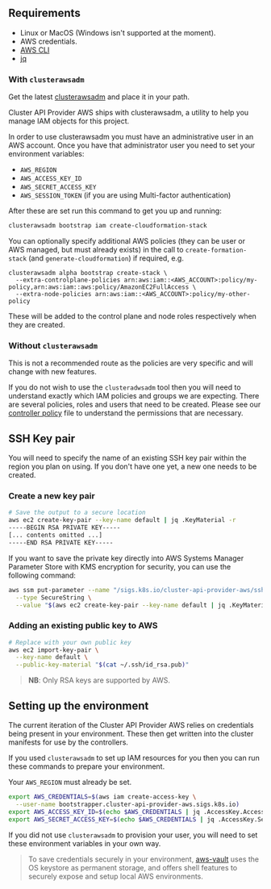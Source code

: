 <!-- NB: This page is meant to be embedded in Cluster API book -->

## Requirements

- Linux or MacOS (Windows isn't supported at the moment).
- AWS credentials.
- [AWS CLI](https://docs.aws.amazon.com/cli/latest/userguide/installing.html)
- [jq](https://stedolan.github.io/jq/download/)

### With `clusterawsadm`

Get the latest [clusterawsadm](https://github.com/kubernetes-sigs/cluster-api-provider-aws/releases)
and place it in your path.

Cluster API Provider AWS ships with clusterawsadm, a utility to help you manage
IAM objects for this project.

In order to use clusterawsadm you must have an administrative user in an AWS account.
Once you have that administrator user you need to set your environment variables:

* `AWS_REGION`
* `AWS_ACCESS_KEY_ID`
* `AWS_SECRET_ACCESS_KEY`
* `AWS_SESSION_TOKEN` (if you are using Multi-factor authentication)

After these are set run this command to get you up and running:

```bash
clusterawsadm bootstrap iam create-cloudformation-stack
```

You can optionally specify additional AWS policies (they can be user or AWS managed, but must already exists) in the call to `create-formation-stack` (and `generate-cloudformation`) if required, e.g.

```
clusterawsadm alpha bootstrap create-stack \
  --extra-controlplane-policies arn:aws:iam::<AWS_ACCOUNT>:policy/my-policy,arn:aws:iam::aws:policy/AmazonEC2FullAccess \
  --extra-node-policies arn:aws:iam::<AWS_ACCOUNT>:policy/my-other-policy
```

These will be added to the control plane and node roles respectively when they are created.

### Without `clusterawsadm`

This is not a recommended route as the policies are very specific and will
change with new features.

If you do not wish to use the `clusteradwsadm` tool then you will need to
understand exactly which IAM policies and groups we are expecting. There are
several policies, roles and users that need to be created. Please see our
[controller policy][controllerpolicy] file to understand the permissions that are necessary.

[controllerpolicy]: https://github.com/kubernetes-sigs/cluster-api-provider-aws/blob/0e543e0eb30a7065c967f5df8d6abd872aa4ff0c/pkg/cloud/aws/services/cloudformation/bootstrap.go#L149-L188

## SSH Key pair

You will need to specify the name of an existing SSH key pair within the region
you plan on using. If you don't have one yet, a new one needs to be created.

### Create a new key pair

```bash
# Save the output to a secure location
aws ec2 create-key-pair --key-name default | jq .KeyMaterial -r
-----BEGIN RSA PRIVATE KEY-----
[... contents omitted ...]
-----END RSA PRIVATE KEY-----
```

If you want to save the private key directly into AWS Systems Manager Parameter
Store with KMS encryption for security, you can use the following command:

```bash
aws ssm put-parameter --name "/sigs.k8s.io/cluster-api-provider-aws/ssh-key" \
  --type SecureString \
  --value "$(aws ec2 create-key-pair --key-name default | jq .KeyMaterial -r)"
```

### Adding an existing public key to AWS

```bash
# Replace with your own public key
aws ec2 import-key-pair \
  --key-name default \
  --public-key-material "$(cat ~/.ssh/id_rsa.pub)"
```

> **NB**: Only RSA keys are supported by AWS.

## Setting up the environment

The current iteration of the Cluster API Provider AWS relies on credentials
being present in your environment. These then get written into the cluster
manifests for use by the controllers.

If you used `clusterawsadm` to set up IAM resources for you then you can run
these commands to prepare your environment.

Your `AWS_REGION` must already be set.

```bash
export AWS_CREDENTIALS=$(aws iam create-access-key \
  --user-name bootstrapper.cluster-api-provider-aws.sigs.k8s.io)
export AWS_ACCESS_KEY_ID=$(echo $AWS_CREDENTIALS | jq .AccessKey.AccessKeyId -r)
export AWS_SECRET_ACCESS_KEY=$(echo $AWS_CREDENTIALS | jq .AccessKey.SecretAccessKey -r)
```

If you did not use `clusterawsadm` to provision your user, you will need to set
these environment variables in your own way.

> To save credentials securely in your environment, [aws-vault](https://github.com/99designs/aws-vault) uses
> the OS keystore as permanent storage, and offers shell features to securely
> expose and setup local AWS environments.
